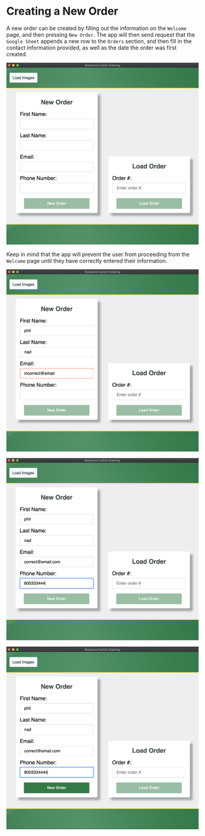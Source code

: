 # Creating a New Order

A new order can be created by filling out the information on the `Welcome` page, and then pressing `New Order`. The app will then send request that the `Google Sheet` appends a new row to the `Orders` section, and then fill in the contact information provided, as well as the date the order was first created.

![Welcome](images/welcome.jpg)

Keep in mind that the app will prevent the user from proceeding from the `Welcome` page until they have correctly entered their information.

![Incorrect Email](images/incorrect_email.jpg)

![Incorrect Number](images/incorrect_number.jpg)

![Correct Contact Info](images/correct_contact_info.jpg)